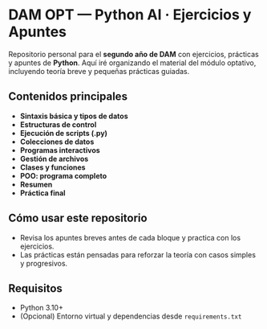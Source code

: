 # DAM OPT — Python AI · Ejercicios y Apuntes

Repositorio personal para el **segundo año de DAM** con ejercicios, prácticas y apuntes de **Python**. Aquí iré organizando el material del módulo optativo, incluyendo teoría breve y pequeñas prácticas guiadas.

## Contenidos principales
- **Sintaxis básica y tipos de datos**
- **Estructuras de control**
- **Ejecución de scripts (.py)**
- **Colecciones de datos**
- **Programas interactivos**
- **Gestión de archivos**
- **Clases y funciones**
- **POO: programa completo**
- **Resumen**
- **Práctica final**

## Cómo usar este repositorio
- Revisa los apuntes breves antes de cada bloque y practica con los ejercicios.
- Las prácticas están pensadas para reforzar la teoría con casos simples y progresivos.

## Requisitos
- Python 3.10+
- (Opcional) Entorno virtual y dependencias desde `requirements.txt`
